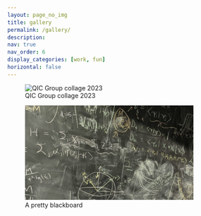 ```yaml
---
layout: page_no_img
title: gallery
permalink: /gallery/
description: 
nav: true
nav_order: 6
display_categories: [work, fun]
horizontal: false
---
```


<figure>
  <img src="../assets/img/gallery/group.png" alt="QIC Group collage 2023" style="max-width: 90%; height: auto;">
  <figcaption>QIC Group collage 2023</figcaption>
</figure>



<figure>
  <img src="../assets/img/gallery/Blackboard-QIC-1152x648.jpg" alt="A pretty blackboard" style="max-width: 90%; height: auto;">
  <figcaption>A pretty blackboard</figcaption>
</figure>